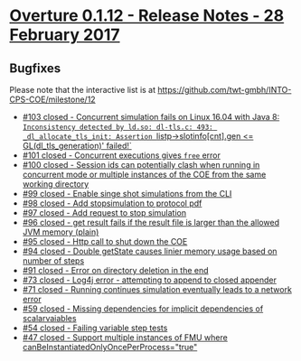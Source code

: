 
# [Overture 0.1.12 - Release Notes - 28 February 2017](https://github.com/twt-gmbh/INTO-CPS-COE/milestone/12)

## Bugfixes

Please note that the interactive list is at <https://github.com/twt-gmbh/INTO-CPS-COE/milestone/12>
* [#103 closed - Concurrent simulation fails on Linux 16.04 with Java 8: `Inconsistency detected by ld.so: dl-tls.c: 493: _dl_allocate_tls_init: Assertion `listp->slotinfo[cnt].gen <= GL(dl_tls_generation)' failed!`](https://github.com/twt-gmbh/INTO-CPS-COE/issues/103)
* [#101 closed - Concurrent executions gives `free` error](https://github.com/twt-gmbh/INTO-CPS-COE/issues/101)
* [#100 closed - Session ids can potentially clash when running in concurrent mode or multiple instances of the COE from the same working directory](https://github.com/twt-gmbh/INTO-CPS-COE/issues/100)
* [#99 closed - Enable singe shot simulations from the CLI](https://github.com/twt-gmbh/INTO-CPS-COE/issues/99)
* [#98 closed - Add stopsimulation to protocol pdf](https://github.com/twt-gmbh/INTO-CPS-COE/issues/98)
* [#97 closed - Add request to stop simulation](https://github.com/twt-gmbh/INTO-CPS-COE/issues/97)
* [#96 closed - get result fails if the result file is larger than the allowed JVM memory (plain)](https://github.com/twt-gmbh/INTO-CPS-COE/issues/96)
* [#95 closed - Http call to shut down the COE](https://github.com/twt-gmbh/INTO-CPS-COE/issues/95)
* [#94 closed - Double getState causes linier memory usage based on number of steps](https://github.com/twt-gmbh/INTO-CPS-COE/issues/94)
* [#91 closed - Error on directory deletion in the end](https://github.com/twt-gmbh/INTO-CPS-COE/issues/91)
* [#73 closed - Log4j error - attempting to append to closed appender](https://github.com/twt-gmbh/INTO-CPS-COE/issues/73)
* [#71 closed - Running continues simulation eventually leads to a network error](https://github.com/twt-gmbh/INTO-CPS-COE/issues/71)
* [#59 closed - Missing dependencies for implicit dependencies of scalarvaiables](https://github.com/twt-gmbh/INTO-CPS-COE/issues/59)
* [#54 closed - Failing variable step tests](https://github.com/twt-gmbh/INTO-CPS-COE/issues/54)
* [#47 closed - Support multiple instances of FMU where canBeInstantiatedOnlyOncePerProcess="true"](https://github.com/twt-gmbh/INTO-CPS-COE/issues/47)

